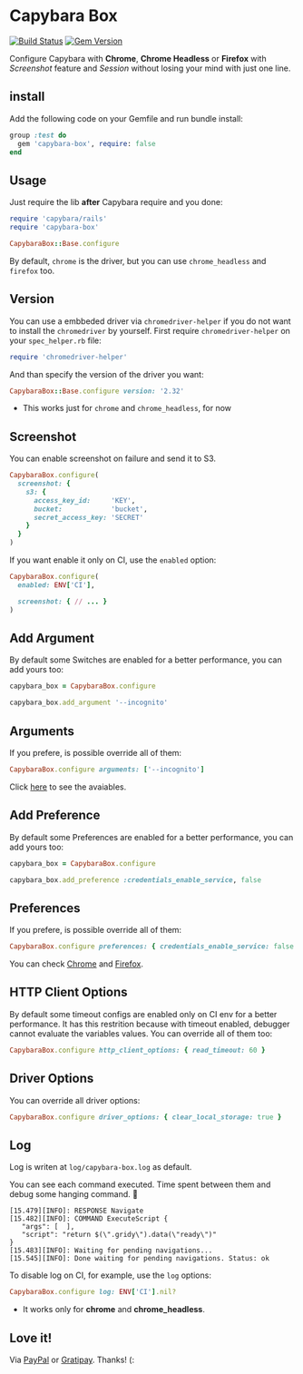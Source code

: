 # Capybara Box

[![Build Status](https://travis-ci.org/wbotelhos/capybara-box.svg)](https://travis-ci.org/wbotelhos/capybara-box)
[![Gem Version](https://badge.fury.io/rb/capybara-box.svg)](https://badge.fury.io/rb/capybara-box)

Configure Capybara with **Chrome**, **Chrome Headless** or **Firefox** with *Screenshot* feature and *Session* without losing your mind with just one line.

## install

Add the following code on your Gemfile and run bundle install:

```ruby
group :test do
  gem 'capybara-box', require: false
end
```

## Usage

Just require the lib **after** Capybara require and you done:

```ruby
require 'capybara/rails'
require 'capybara-box'

CapybaraBox::Base.configure
```

By default, `chrome` is the driver, but you can use `chrome_headless` and `firefox` too.

## Version

You can use a embbeded driver via `chromedriver-helper` if you do not want to install the `chromedriver` by yourself.
First require `chromedriver-helper` on your `spec_helper.rb` file:

```ruby
require 'chromedriver-helper'
```

And than specify the version of the driver you want:

```ruby
CapybaraBox::Base.configure version: '2.32'
```

* This works just for `chrome` and `chrome_headless`, for now

## Screenshot

You can enable screenshot on failure and send it to S3.

```ruby
CapybaraBox.configure(
  screenshot: {
    s3: {
      access_key_id:     'KEY',
      bucket:            'bucket',
      secret_access_key: 'SECRET'
    }
  }
)
```

If you want enable it only on CI, use the `enabled` option:

```ruby
CapybaraBox.configure(
  enabled: ENV['CI'],

  screenshot: { // ... }
)
```

## Add Argument

By default some Switches are enabled for a better performance, you can add yours too:

```ruby
capybara_box = CapybaraBox.configure

capybara_box.add_argument '--incognito'
```

## Arguments

If you prefere, is possible override all of them:

```ruby
CapybaraBox.configure arguments: ['--incognito']
```

Click [here](https://peter.sh/experiments/chromium-command-line-switches) to see the avaiables.

## Add Preference

By default some Preferences are enabled for a better performance, you can add yours too:

```ruby
capybara_box = CapybaraBox.configure

capybara_box.add_preference :credentials_enable_service, false
```

## Preferences

If you prefere, is possible override all of them:

```ruby
CapybaraBox.configure preferences: { credentials_enable_service: false }
```

You can check [Chrome](https://sites.google.com/a/chromium.org/chromedriver/home) and [Firefox](http://preferential.mozdev.org/preferences.html).

## HTTP Client Options

By default some timeout configs are enabled only on CI env for a better performance.
It has this restrition because with timeout enabled, debugger cannot evaluate the variables values.
You can override all of them too:

```ruby
CapybaraBox.configure http_client_options: { read_timeout: 60 }
```

## Driver Options

You can override all driver options:

```ruby
CapybaraBox.configure driver_options: { clear_local_storage: true }
```

## Log

Log is writen at `log/capybara-box.log` as default.

You can see each command executed. Time spent between them and debug some hanging command. :tada:

```
[15.479][INFO]: RESPONSE Navigate
[15.482][INFO]: COMMAND ExecuteScript {
   "args": [  ],
   "script": "return $(\".gridy\").data(\"ready\")"
}
[15.483][INFO]: Waiting for pending navigations...
[15.545][INFO]: Done waiting for pending navigations. Status: ok
```

To disable log on CI, for example, use the `log` options:

```ruby
CapybaraBox.configure log: ENV['CI'].nil?
```

* It works only for **chrome** and **chrome_headless**.

## Love it!

Via [PayPal](https://www.paypal.com/cgi-bin/webscr?cmd=_donations&business=X8HEP2878NDEG&item_name=capybara-box) or [Gratipay](https://gratipay.com/~wbotelhos). Thanks! (:
